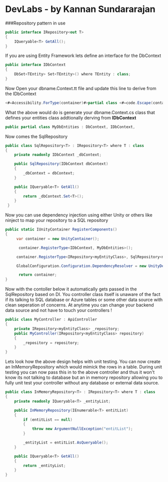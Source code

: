 # DevLabs - by Kannan Sundararajan
###Repository pattern in use


```C#
public interface IRepository<out T>
{
    IQueryable<T> GetAll();
}
```

If you are using Entity Framework lets define an interface for the DbContext 

```C#
public interface IDbContext
{
    DbSet<TEntity> Set<TEntity>() where TEntity : class;
}
```

Now Open your dbname.Context.tt file and update this line to derive from the IDbContext 
```C# 
<#=Accessibility.ForType(container)#>partial class <#=code.Escape(container)#>:DbContext,IDbContext
```
What the above would do is generate your dbname.Context.cs class that defines your entities class addtionally derving from **IDbContext**

```C#
public partial class MyDbEntities : DbContext, IDbContext,
```

Now comes the SqlRepository

```C#
public class SqlRepository<T> : IRepository<T> where T : class
{
    private readonly IDbContext _dbContext;

    public SqlRepository(IDbContext dbContext)
    {
        _dbContext = dbContext;
    }

    public IQueryable<T> GetAll()
    {
        return _dbContext.Set<T>();
    }
 }
```

Now you can use dependency injection using either Unity or others like ninject to map your repository to a SQL repository

```C#
public static IUnityContainer RegisterComponents()
{
     var container = new UnityContainer();

      container.RegisterType<IDbContext, MyDbEntities>();

     container.RegisterType<IRepository<myEntityClass>, SqlRepository<myEntityClass>>();

     GlobalConfiguration.Configuration.DependencyResolver = new UnityDependencyResolver(container);

      return container;
}
```

Now with the contoller below it automatically gets passed in the SqlRepository based on DI. You controller class itself is unaware of the fact if its talking to SQL database or Azure tables or some other data source with clean seperation of concerns. At anytime you can change your backend data source and not have to touch your controllers ! 

```C#
public class MyController : ApiController 
{
    private IRepository<myEntityClass> _repository;
    public MyController(IRepository<myEntityClass> repository)
    {
        _repository = repository;
    }
}
```

Lets look how the above design helps with unit testing. You can now create an InMemoryRepository which would mimick the rows in a table. During unit testing you can now pass this in to the above controller and thus it won't know its not talking to database but an in memory repository allowing you to fully unit test your controller without any database or external data source.

```C#
public class InMemoryRepository<T> : IRepository<T> where T : class
{
	private readonly IQueryable<T> _entityList;

	public InMemoryRepository(IEnumerable<T> entitList)
	{
		if (entitList == null)
		{
			throw new ArgumentNullException("entitList");
		}

		_entityList = entitList.AsQueryable();
	}

	public IQueryable<T> GetAll()
	{
		return _entityList;
	}
}
```
